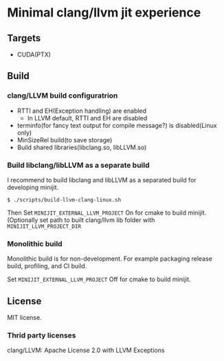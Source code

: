 # Minimal clang/llvm jit experience

## Targets

* CUDA(PTX) 

## Build

### clang/LLVM build configuratrion

* RTTI and EH(Exception handling) are enabled
  * In LLVM default, RTTI and EH are disabled
* terminfo(for fancy text output for compile message?) is disabled(Linux only)
* MinSizeRel build(to save storage)
* Build shared libraries(libclang.so, libLLVM.so)

### Build libclang/libLLVM as a separate build

I recommend to build libclang and libLLVM as a separated build for developing minijit.

```
$ ./scripts/build-llvm-clang-linux.sh
```

Then Set `MINIJIT_EXTERNAL_LLVM_PROJECT` On for cmake to build minijit.
(Optionally set path to built clang/llvm lib folder with `MINIJIT_LLVM_PROJECT_DIR`

### Monolithic build

Monolithic build is for non-development. For example packaging release build, profiling, and CI build.


Set `MINIJIT_EXTERNAL_LLVM_PROJECT` Off for cmake to build minijit.

## License

MIT license.

### Thrid party licenses

clang/LLVM: Apache License 2.0 with LLVM Exceptions 


